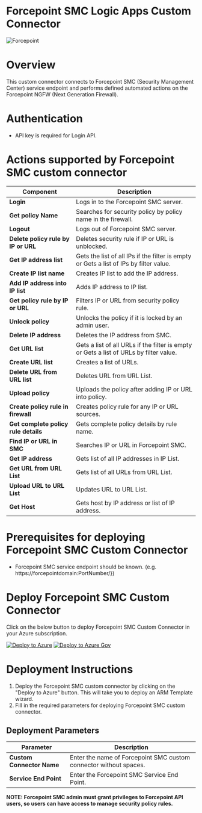# Forcepoint SMC Logic Apps Custom Connector

![Forcepoint](/Playbooks/logo.jpg)<br>

# Overview
This custom connector connects to Forcepoint SMC (Security Management Center) service endpoint and performs defined automated actions on the Forcepoint NGFW (Next Generation Firewall).

# Authentication
*  API key is required for Login API.

# Actions supported by Forcepoint SMC custom connector
| Component | Description |
| --------- | -------------- |
| **Login** | Logs in to the Forcepoint SMC server.|
| **Get policy Name** | Searches for security policy by policy name in the firewall.|
| **Logout** | Logs out of Forcepoint SMC server. |
| **Delete policy rule by IP or URL** | Deletes security rule if IP or URL is unblocked. |
| **Get IP address list** | Gets the list of all IPs if the filter is empty or Gets a list of IPs by filter value. |
| **Create IP list name** |Creates  IP list to add the IP address.|
| **Add IP address into IP list** | Adds IP address to IP list. |
| **Get policy rule by IP or URL** | Filters IP or URL from security policy rule.|
| **Unlock policy** | Unlocks the policy if it is locked by an admin user.|
| **Delete IP address** | Deletes the IP address from SMC. |
| **Get URL list** |Gets a list of all URLs if the filter is empty or Gets a list of URLs by filter value. |
| **Create URL list**|Creates a list of URLs. |
| **Delete URL from URL list**| Deletes URL from URL List.|
| **Upload policy**|Uploads the policy after adding IP or URL into policy. |
|**Create policy rule in firewall**|Creates policy rule for any IP or URL sources. |
| **Get complete policy rule details**| Gets complete policy details by rule name.|
| **Find IP or URL in SMC**| Searches IP or URL in Forcepoint SMC.|
|**Get IP address**|Gets list of all IP addresses in IP List.|
|**Get URL from URL List**|Gets list of all URLs from URL List.|
|**Upload URL to URL List**|Updates URL to URL List.|
|**Get Host**|Gets host by IP address or list of IP address.|


# Prerequisites for deploying Forcepoint SMC Custom Connector
 * Forcepoint SMC service endpoint should be known. (e.g.  https://forcepointdomain:PortNumber/})


# Deploy Forcepoint SMC Custom Connector
Click on the below button to deploy Forcepoint SMC Custom Connector in your Azure subscription.

[![Deploy to Azure](https://aka.ms/deploytoazurebutton)](https://portal.azure.com/#create/Microsoft.Template/uri/https%3A%2F%2Fraw.githubusercontent.com%2FAzure%2FAzure-Sentinel%2Fmaster%2FPlaybooks%2FForcepointNGFW%2FForcepointSMCApiConnector%2Fazuredeploy.json)
 [![Deploy to Azure Gov](https://aka.ms/deploytoazuregovbutton)](https://portal.azure.com/#create/Microsoft.Template/uri/https%3A%2F%2Fraw.githubusercontent.com%2FAzure%2FAzure-Sentinel%2Fmaster%2FPlaybooks%2FForcepointNGFW%2FForcepointSMCApiConnector%2Fazuredeploy.json) 


# Deployment Instructions 
1. Deploy the Forcepoint SMC custom connector by clicking on the "Deploy to Azure" button. This will take you to deploy an ARM Template wizard.
2. Fill in the required parameters for deploying Forcepoint SMC custom connector.

## Deployment Parameters

| Parameter  | Description |
| ------------- | ------------- |
| **Custom Connector Name** | Enter the name of Forcepoint SMC custom connector without spaces. |
| **Service End Point** | Enter the Forcepoint SMC Service End Point. |

**NOTE: Forcepoint SMC admin must grant privileges to Forcepoint API users, so users can have access to manage security policy rules.**




